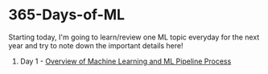 # 365-Days-of-ML
Starting today, I'm going to learn/review one ML topic everyday for the next year and try to note down the important details here! 

1. Day 1 - [Overview of Machine Learning and ML Pipeline Process](https://github.com/Hassan-Farid/365-Days-of-ML/blob/main/Machine%20Learning%20Pipeline.ipynb)
